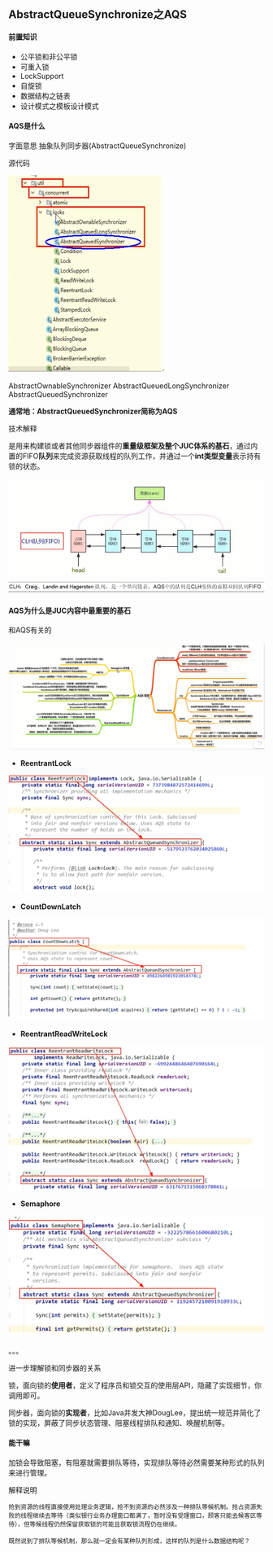 ## AbstractQueueSynchronize之AQS

#### 前置知识

- 公平锁和非公平锁
- 可重入锁
- LockSupport
- 自旋锁
- 数据结构之链表
- 设计模式之模板设计模式

#### AQS是什么

字面意思 抽象队列同步器(AbstractQueueSynchronize)

源代码

![20210321140111](images\20210321140111.png)·

AbstractOwnableSynchronizer
AbstractQueuedLongSynchronizer
AbstractQueuedSynchronizer

**通常地：AbstractQueuedSynchronizer简称为AQS**

技术解释

是用来构建锁或者其他同步器组件的**重量级框架及整个JUC体系的基石**，通过内置的FIFO**队列**来完成资源获取线程的队列工作，并通过一个**int类型变量**表示持有锁的状态。

![1616307605](images\1616307605.jpg)

#### AQS为什么是JUC内容中最重要的基石

和AQS有关的

![20210321150236](images\20210321150236.png)



- **ReentrantLock**

![image-20210321144932732](images\image-20210321144932732.png)

- **CountDownLatch**

![1616309492](images\1616309492.jpg)

- **ReentrantReadWriteLock**

![1616309656](images\1616309656.jpg)

- **Semaphore**

![1616309711](images\1616309711.jpg)

。。。



进一步理解锁和同步器的关系

锁，面向锁的**使用者**，定义了程序员和锁交互的使用层API，隐藏了实现细节，你调用即可。

同步器，面向锁的**实现者**，比如Java并发大神DougLee，提出统一规范并简化了锁的实现，屏蔽了同步状态管理、阻塞线程排队和通知、唤醒机制等。

#### 能干嘛

加锁会导致阻塞，有阻塞就需要排队等待，实现排队等待必然需要某种形式的队列来进行管理。

解释说明

```
抢到资源的线程直接使用处理业务逻辑，抢不到资源的必然涉及一种排队等候机制。抢占资源失败的线程继续去等待（类似银行业务办理窗口都满了，暂时没有受理窗口，顾客只能去候客区等待），但等候线程仍然保留获取锁的可能且获取锁流程仍在继续。

既然说到了排队等候机制，那么就一定会有某种队列形成，这样的队列是什么数据结构呢？
```










